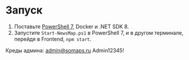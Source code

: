 # Запуск

1. Поставьте [PowerShell 7](https://learn.microsoft.com/en-us/powershell/scripting/install/installing-powershell?view=powershell-7.4), Docker и .NET SDK 8.
2. Запустите `Start-NewsMap.ps1` в PowerShell 7, и в другом терминале, перейдя в Frontend, `npm start`.

Креды админа: admin@somaps.ru Admin12345!
